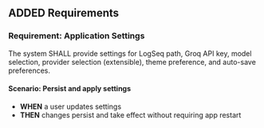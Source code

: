 ## ADDED Requirements
### Requirement: Application Settings
The system SHALL provide settings for LogSeq path, Groq API key, model selection, provider selection (extensible), theme preference, and auto-save preferences.

#### Scenario: Persist and apply settings
- **WHEN** a user updates settings
- **THEN** changes persist and take effect without requiring app restart

